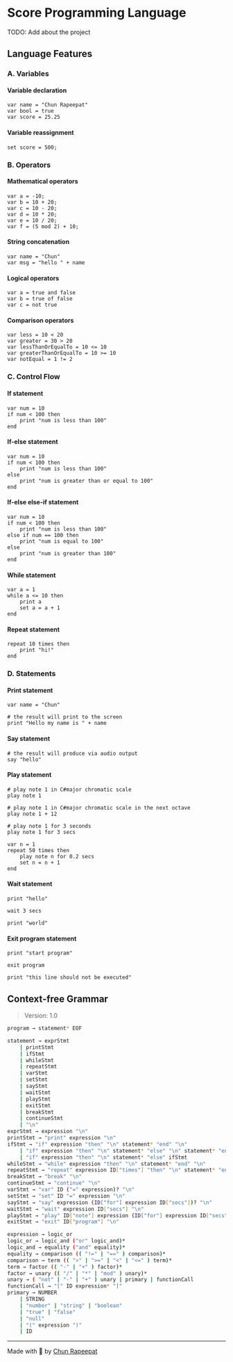 # Score Programming Language

TODO: Add about the project

## Language Features

### A. Variables

#### Variable declaration

```
var name = "Chun Rapeepat"
var bool = true
var score = 25.25
```

#### Variable reassignment

```
set score = 500;
```

### B. Operators

#### Mathematical operators

```
var a = -10;
var b = 10 + 20;
var c = 10 - 20;
var d = 10 * 20;
var e = 10 / 20;
var f = (5 mod 2) + 10;
```

#### String concatenation

```
var name = "Chun"
var msg = "hello " + name
```

#### Logical operators

```
var a = true and false
var b = true of false
var c = not true
```

#### Comparison operators

```
var less = 10 < 20
var greater = 30 > 20
var lessThanOrEqualTo = 10 <= 10
var greaterThanOrEqualTo = 10 >= 10
var notEqual = 1 != 2
```

### C. Control Flow

#### If statement

```
var num = 10
if num < 100 then
    print "num is less than 100"
end
```

#### If-else statement

```
var num = 10
if num < 100 then
    print "num is less than 100"
else
    print "num is greater than or equal to 100"
end
```

#### If-else else-if statement

```
var num = 10
if num < 100 then
    print "num is less than 100"
else if num == 100 then
    print "num is equal to 100"
else
    print "num is greater than 100"
end
```

#### While statement

```
var a = 1
while a <= 10 then
    print a
    set a = a + 1
end
```

#### Repeat statement

```
repeat 10 times then
    print "hi!"
end
```

### D. Statements

#### Print statement

```
var name = "Chun"

# the result will print to the screen
print "Hello my name is " + name
```

#### Say statement

```
# the result will produce via audio output
say "hello"
```

#### Play statement

```
# play note 1 in C#major chromatic scale
play note 1

# play note 1 in C#major chromatic scale in the next octave
play note 1 + 12

# play note 1 for 3 seconds
play note 1 for 3 secs
```

```
var n = 1
repeat 50 times then
    play note n for 0.2 secs
    set n = n + 1
end
```

#### Wait statement

```
print "hello"

wait 3 secs

print "world"
```

#### Exit program statement

```
print "start program"

exit program

print "this line should not be executed"
```

## Context-free Grammar

> Version: 1.0

```sh
program → statement* EOF

statement → exprStmt
	| printStmt
	| ifStmt
	| whileStmt
	| repeatStmt
	| varStmt
	| setStmt
	| sayStmt
	| waitStmt
	| playStmt
	| exitStmt
	| breakStmt
	| continueStmt
	| "\n"
exprStmt → expression "\n"
printStmt → "print" expression "\n"
ifStmt → "if" expression "then" "\n" statement* "end" "\n"
	| "if" expression "then" "\n" statement* "else" "\n" statement* "end" "\n"
	| "if" expression "then" "\n" statement* "else" ifStmt
whileStmt → "while" expression "then" "\n" statement* "end" "\n"
repeatStmt → "repeat" expression ID["times"] "then" "\n" statement* "end" "\n"
breakStmt → "break" "\n"
continueStmt → "continue" "\n"
varStmt → "var" ID ("=" expression)? "\n"
setStmt → "set" ID "=" expression "\n"
sayStmt → "say" expression (ID["for"] expression ID["secs"])? "\n"
waitStmt → "wait" expression ID["secs"] "\n"
playStmt → "play" ID["note"] expression (ID["for"] expression ID["secs"])? "\n"
exitStmt → "exit" ID["program"] "\n"

expression → logic_or
logic_or → logic_and ("or" logic_and)*
logic_and → equality ("and" equality)*
equality → comparison (( "!=" | "==" ) comparison)*
comparison → term (( ">" | ">=" | "<" | "<=" ) term)*
term → factor (( "-" | "+" ) factor)*
factor → unary (( "/" | "*" | "mod" ) unary)*
unary → ( "not" | "-" | "+" ) unary | primary | functionCall
functionCall → "[" ID expression* "]"
primary → NUMBER
	| STRING
	| "number" | "string" | "boolean"
	| "true" | "false"
	| "null"
	| "(" expression ")"
	| ID
```

---

Made with :sparkling_heart: by [Chun Rapeepat](https://thechun.dev)
